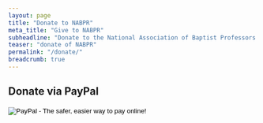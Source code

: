 ```yaml
---
layout: page
title: "Donate to NABPR"
meta_title: "Give to NABPR"
subheadline: "Donate to the National Association of Baptist Professors of Religion"
teaser: "donate of NABPR"
permalink: "/donate/"
breadcrumb: true
---
```

## Donate via PayPal

<form action="https://www.paypal.com/cgi-bin/webscr" method="post" target="_top">
<input type="hidden" name="cmd" value="_s-xclick">
<input type="hidden" name="hosted_button_id" value="584T5VJ4FRJUW">
<input type="image" src="https://www.paypalobjects.com/en_US/i/btn/btn_donateCC_LG.gif" border="0" name="submit" alt="PayPal - The safer, easier way to pay online!">
<img alt="" border="0" src="https://www.paypalobjects.com/en_US/i/scr/pixel.gif" width="1" height="1">
</form>

